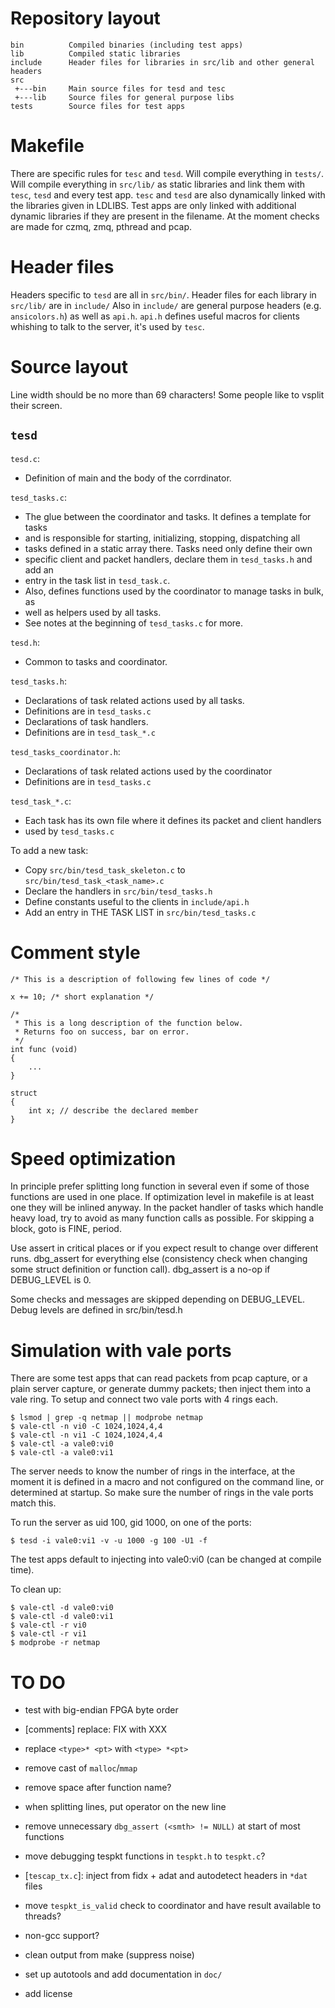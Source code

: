 # Repository layout

```
bin          Compiled binaries (including test apps)
lib          Compiled static libraries
include      Header files for libraries in src/lib and other general headers
src
 +---bin     Main source files for tesd and tesc
 +---lib     Source files for general purpose libs
tests        Source files for test apps
```

# Makefile

There are specific rules for `tesc` and `tesd`.
Will compile everything in `tests/`.
Will compile everything in `src/lib/` as static libraries and link them with `tesc`, `tesd` and every test app.
`tesc` and `tesd` are also dynamically linked with the libraries given in LDLIBS.
Test apps are only linked with additional dynamic libraries if they are present in the filename. At the moment checks are made for czmq, zmq, pthread and pcap.

# Header files

Headers specific to `tesd` are all in `src/bin/`.
Header files for each library in `src/lib/` are in `include/`
Also in `include/` are general purpose headers (e.g. `ansicolors.h`) as well as `api.h`.
`api.h` defines useful macros for clients whishing to talk to the server, it's used by `tesc`.


# Source layout

Line width should be no more than 69 characters! Some people like to vsplit their screen.

## `tesd`

`tesd.c`:
 * Definition of main and the body of the corrdinator.

`tesd_tasks.c`:
 * The glue between the coordinator and tasks. It defines a template for tasks
 * and is responsible for starting, initializing, stopping, dispatching all
 * tasks defined in a static array there. Tasks need only define their own
 * specific client and packet handlers, declare them in `tesd_tasks.h` and add an
 * entry in the task list in `tesd_task.c`.
 * Also, defines functions used by the coordinator to manage tasks in bulk, as
 * well as helpers used by all tasks.
 * See notes at the beginning of `tesd_tasks.c` for more.

`tesd.h`:
 * Common to tasks and coordinator.

`tesd_tasks.h`:
 * Declarations of task related actions used by all tasks.
 *   Definitions are in `tesd_tasks.c`
 * Declarations of task handlers.
 *   Definitions are in `tesd_task_*.c`

`tesd_tasks_coordinator.h`:
 * Declarations of task related actions used by the coordinator
 *   Definitions are in `tesd_tasks.c`

`tesd_task_*.c`:
 * Each task has its own file where it defines its packet and client handlers
 * used by `tesd_tasks.c`

To add a new task:
 * Copy `src/bin/tesd_task_skeleton.c` to `src/bin/tesd_task_<task_name>.c`
 * Declare the handlers in `src/bin/tesd_tasks.h`
 * Define constants useful to the clients in `include/api.h`
 * Add an entry in THE TASK LIST in `src/bin/tesd_tasks.c`

# Comment style

```
/* This is a description of following few lines of code */
```

```
x += 10; /* short explanation */
```

```
/*
 * This is a long description of the function below.
 * Returns foo on success, bar on error.
 */
int func (void)
{
	...
}
```

```
struct
{
	int x; // describe the declared member
}
```

# Speed optimization

In principle prefer splitting long function in several even if some of those
functions are used in one place. If optimization level in makefile is at least
one they will be inlined anyway. In the packet handler of tasks which handle
heavy load, try to avoid as many function calls as possible. For skipping
a block, goto is FINE, period.

Use assert in critical places or if you expect result to change over different runs.
dbg_assert for everything else (consistency check when changing some struct
definition or function call). dbg_assert is a no-op if DEBUG_LEVEL is 0.

Some checks and messages are skipped depending on DEBUG_LEVEL.
Debug levels are defined in src/bin/tesd.h

# Simulation with vale ports

There are some test apps that can read packets from pcap capture, or a plain
server capture, or generate dummy packets; then inject them into a vale ring.
To setup and connect two vale ports with 4 rings each.

```
$ lsmod | grep -q netmap || modprobe netmap
$ vale-ctl -n vi0 -C 1024,1024,4,4
$ vale-ctl -n vi1 -C 1024,1024,4,4
$ vale-ctl -a vale0:vi0
$ vale-ctl -a vale0:vi1
```

The server needs to know the number of rings in the interface, at the moment it
is defined in a macro and not configured on the command line, or determined at
startup. So make sure the number of rings in the vale ports match this.

To run the server as uid 100, gid 1000, on one of the ports:
```
$ tesd -i vale0:vi1 -v -u 1000 -g 100 -U1 -f
```

The test apps default to injecting into vale0:vi0 (can be changed at compile time).

To clean up:
```
$ vale-ctl -d vale0:vi0
$ vale-ctl -d vale0:vi1
$ vale-ctl -r vi0
$ vale-ctl -r vi1
$ modprobe -r netmap
```

# TO DO

* test with big-endian FPGA byte order

* [comments] replace: FIX with XXX
* replace `<type>* <pt>` with `<type> *<pt>`
* remove cast of `malloc`/`mmap`
* remove space after function name?
* when splitting lines, put operator on the new line

* remove unnecessary `dbg_assert (<smth> != NULL)` at start of most functions
* move debugging tespkt functions in `tespkt.h` to `tespkt.c`?
* [`tescap_tx.c`]: inject from fidx + adat and autodetect headers in `*dat` files
* move `tespkt_is_valid` check to coordinator and have result available to threads?

* non-gcc support?
* clean output from make (suppress noise)
* set up autotools and add documentation in `doc/`
* add license
